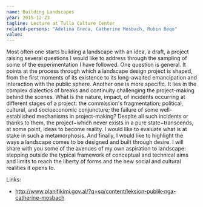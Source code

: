 ```yaml
---
name: Building Landscapes
year: 2015-12-23
tagline: Lecture at Tulla Culture Center
related-persons: "Adelina Greca, Catherine Mosbach, Rubin Beqo"
value:
---
```

Most often one starts building a landscape with an idea, a draft, a project raising several questions I would like to address through the sampling of some of the experimentation I have followed. One question is general. It points at the process through which a landscape design project is shaped, from the first moments of its existence to its long-awaited emancipation and interaction with the public sphere. Another one is more specific. It lies in the complex dialectics of breaks and continuity challenging the project-making behind the scenes. What is the nature, impact, of incidents occurring at different stages of a project: the commission's fragmentation; political, cultural, and socioeconomic conjuncture; the failure of some well-established mechanisms in project-making? Despite all such incidents or thanks to them, the project−which never exists in a pure state−transcends, at some point, ideas to become reality. I would like to evaluate what is at stake in such a metamorphosis. And finally, I would like to highlight the ways a landscape comes to be designed and built through desire. I will share with you some of the avenues of my own aspiration to landscape: stepping outside the typical framework of conceptual and technical aims and limits to reach the liberty of forms and the new social and cultural realities it opens to.


Links:
* <http://www.planifikimi.gov.al/?q=sq/content/leksion-publik-nga-catherine-mosbach>
